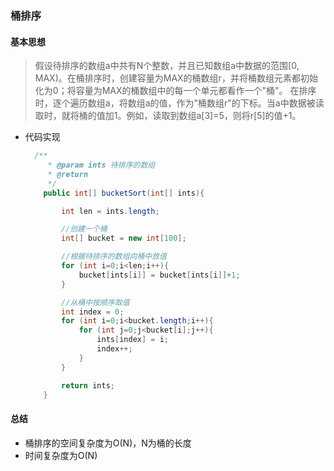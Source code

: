 ### 桶排序

#### 基本思想

>  假设待排序的数组a中共有N个整数，并且已知数组a中数据的范围[0, MAX)。在桶排序时，创建容量为MAX的桶数组r，并将桶数组元素都初始化为0；将容量为MAX的桶数组中的每一个单元都看作一个"桶"。
>  在排序时，逐个遍历数组a，将数组a的值，作为"桶数组r"的下标。当a中数据被读取时，就将桶的值加1。例如，读取到数组a[3]=5，则将r[5]的值+1。

- 代码实现

  ```java
  	/**
       * @param ints 待排序的数组
       * @return
       */
      public int[] bucketSort(int[] ints){
  
          int len = ints.length;
  
          //创建一个桶
          int[] bucket = new int[100];
  
          //根据待排序的数组向桶中放值
          for (int i=0;i<len;i++){
              bucket[ints[i]] = bucket[ints[i]]+1;
          }
  
          //从桶中按顺序取值
          int index = 0;
          for (int i=0;i<bucket.length;i++){
              for (int j=0;j<bucket[i];j++){
                  ints[index] = i;
                  index++;
              }
          }
  
          return ints;
      }
  ```

#### 总结

- 桶排序的空间复杂度为O(N)，N为桶的长度
- 时间复杂度为O(N)
